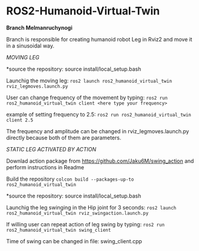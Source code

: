 # ROS2-Humanoid-Virtual-Twin

**Branch Melmanruchynogi**

Branch is responsible for creating humanoid robot Leg in Rviz2 and move it in a sinusoidal way.

_MOVING LEG_

*source the repository: source install/local_setup.bash 

Launchig the moving leg: ```ros2 launch ros2_humanoid_virtual_twin rviz_legmoves.launch.py```

User can change frequency of the movement by typing: ```ros2 run ros2_humanoid_virtual_twin client <here type your frequency>```

example of setting frequency to 2.5: ```ros2 run ros2_humanoid_virtual_twin client 2.5```

The frequency and amplitude can be changed in rviz_legmoves.launch.py directly because both of them are parameters.

_STATIC LEG ACTIVATED BY ACTION_

Downlad action package from https://github.com/Jaku6M/swing_action and perform instructions in Readme

Build the repository ```colcon build --packages-up-to ros2_humanoid_virtual_twin```

*source the repository: source install/local_setup.bash 

Launchig the leg swinging in the Hip joint for 3 seconds: ```ros2 launch ros2_humanoid_virtual_twin rviz_swingaction.launch.py```

If willing user can repeat action of leg swing by typing: ```ros2 run ros2_humanoid_virtual_twin swing_client```

Time of swing can be changed in file: swing_client.cpp
